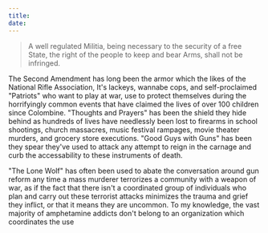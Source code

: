 ```yaml
---
title: 
date:
---
```


> A well regulated Militia, being necessary to the security of a free State, 
> the right of the people to keep and bear Arms, shall not be infringed.

The Second Amendment has long been the armor which the likes of the National Rifle Association, It's lackeys, wannabe cops, and self-proclaimed "Patriots" who want to play at war, use to protect themselves during the horrifyingly common events that have claimed the lives of over 100 children since Colombine. "Thoughts and Prayers" has been the shield they hide behind as hundreds of lives have needlessly been lost to firearms in school shootings, church massacres, music festival rampages, movie theater murders, and grocery store executions. "Good Guys with Guns" has been they spear they've used to attack any attempt to reign in the carnage and curb the accessability to these instruments of death.

"The Lone Wolf" has often been used to abate the conversation around gun reform any time a mass murderer terrorizes a community with a weapon of war, as if the fact that there isn't a coordinated group of individuals who plan and carry out these terrorist attacks minimizes the trauma and grief they inflict, or that it means they are uncommon. To my knowledge, the vast majority of amphetamine addicts don't belong to an organization which coordinates the use 
